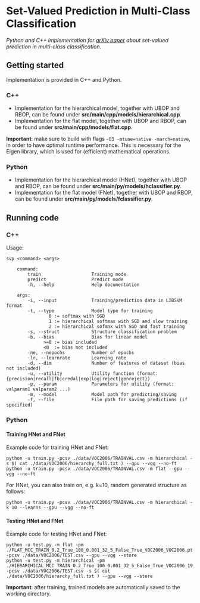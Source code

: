 # Set-Valued Prediction in Multi-Class Classification

*Python and C++ implementation for [arXiv paper](https://arxiv.org/abs/1906.08129) about set-valued prediction in multi-class classification.*

## Getting started

Implementation is provided in C++ and Python.

### C++

* Implementation for the hierarchical model, together with UBOP and RBOP, can be found under **src/main/cpp/models/hierarchical.cpp**.
* Implementation for the flat model, together with UBOP and RBOP, can be found under **src/main/cpp/models/flat.cpp**.

**Important**: make sure to build with flags `-O3 -mtune=native -march=native`, in order to have optimal runtime performance. This is necessary for the Eigen library, which is used for (efficient) mathematical operations.

### Python

* Implementation for the hierarchical model (HNet), together with UBOP and RBOP, can be found under **src/main/py/models/hclassifier.py**.
* Implementation for the flat model (FNet), together with UBOP and RBOP, can be found under **src/main/py/models/fclassifier.py**.

## Running code 

### C++

Usage: 
```
svp <command> <args>

    command:
        train                   Training mode
        predict                 Predict mode
        -h, --help              Help documentation
    
    args:
        -i, --input             Training/prediction data in LIBSVM format
        -t, --type              Model type for training
                0 := softmax with SGD
                1 := hierarchical softmax with SGD and slow training
                2 := hierarchical sofmax with SGD and fast training
        -s, --struct            Structure classification problem
        -b, --bias              Bias for linear model 
              >=0 := bias included 
              <0  := bias not included 
        -ne, --nepochs          Number of epochs
        -lr, --learnrate        Learning rate 
        -d, --dim               Number of features of dataset (bias not included)
        -u, --utility           Utility function (format: {precision|recall|fb|credal|exp|log|reject|genreject})
        -p, --param             Parameters for utility (format: valparam1 valparam2 ...)
        -m, --model             Model path for predicting/saving
        -f, --file              File path for saving predictions (if specified) 
```

### Python

#### Training HNet and FNet

Example code for training HNet and FNet:
```
python -u train.py -pcsv ./data/VOC2006/TRAINVAL.csv -m hierarchical -s $( cat ./data/VOC2006/hierarchy_full.txt ) --gpu --vgg --no-ft 
python -u train.py -pcsv ./data/VOC2006/TRAINVAL.csv -m flat --gpu --vgg --no-ft 
```
For HNet, you can also train on, e.g. k=10, random generated structure as follows:
```
python -u train.py -pcsv ./data/VOC2006/TRAINVAL.csv -m hierarchical -k 10 --learns --gpu --vgg --no-ft 
```

#### Testing HNet and FNet

Example code for testing HNet and FNet:
```
python -u test.py -m flat -pm ./FLAT_MCC_TRAIN_0.2_True_100_0.001_32_5_False_True_VOC2006_VOC2006.pt -pcsv ./data/VOC2006/TEST.csv --gpu --vgg --store 
python -u test.py -m hierarchical -pm ./HIERARCHICAL_MCC_TRAIN_0.2_True_100_0.001_32_5_False_True_VOC2006_19_False_0_VOC2006.pt -pcsv ./data/VOC2006/TEST.csv -s $( cat ./data/VOC2006/hierarchy_full.txt ) --gpu --vgg --store 
```
**Important**: after training, trained models are automatically saved to the working directory. 
